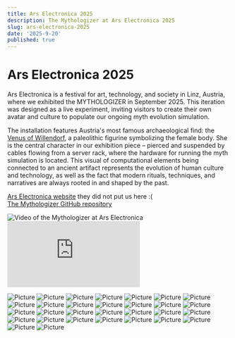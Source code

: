 ```yaml
---
title: Ars Electronica 2025
description: The Mythologizer at Ars Electronica 2025
slug: ars-electronica-2025
date: '2025-9-20'
published: true
---
```


# Ars Electronica 2025

Ars Electronica is a festival for art, technology, and society in Linz, Austria, where we exhibited the MYTHOLOGIZER in September 2025. This iteration was designed as a live experiment, inviting visitors to create their own avatar and culture to populate our ongoing myth evolution simulation.

The installation features Austria's most famous archaeological find: the [Venus of Willendorf](https://en.wikipedia.org/wiki/Venus_of_Willendorf), a paleolithic figurine symbolizing the female body. She is the central character in our exhibition piece – pierced and suspended by cables flowing from a server rack, where the hardware for running the myth simulation is located. This visual of computational elements being connected to an ancient artifact represents the evolution of human culture and technology, as well as the fact that modern rituals, techniques, and narratives are always rooted in and shaped by the past.

[Ars Electronica website](https://ars.electronica.art/panic/en/view/bring-on-the-chaos-20e38ddb450c815c9775e7da7effd7f4/)
they did not put us here :(  
[The Mythologizer GitHub repository](https://github.com/Mythologizer)

![Video of the Mythologizer at Ars Electronica](https://youtu.be/jZB6Nj_xsQQ)
<embed src="https://www.youtube.com/embed/jZB6Nj_xsQQ" width="auto" height="auto" frameborder="0" allowfullscreen></embed>

![Picture](./images/ars/image-0.jpg)
![Picture](./images/ars/image-1.jpg)
![Picture](./images/ars/image-2.jpg)
![Picture](./images/ars/image-3.jpg)
![Picture](./images/ars/image-4.jpg)
![Picture](./images/ars/image-5.jpg)
![Picture](./images/ars/image-6.jpg)
![Picture](./images/ars/image-7.jpg)
![Picture](./images/ars/image-8.jpg)
![Picture](./images/ars/image-9.jpg)
![Picture](./images/ars/image-10.jpg)
![Picture](./images/ars/image-11.jpg)
![Picture](./images/ars/image-12.jpg)
![Picture](./images/ars/image-13.jpg)
![Picture](./images/ars/image-14.jpg)
![Picture](./images/ars/image-15.jpg)
![Picture](./images/ars/image-16.jpg)
![Picture](./images/ars/image-17.jpg)
![Picture](./images/ars/image-18.jpg)
![Picture](./images/ars/image-19.jpg)
![Picture](./images/ars/image-20.jpg)
![Picture](./images/ars/image-21.jpg)
![Picture](./images/ars/image-22.jpg)
![Picture](./images/ars/image-23.jpg)
![Picture](./images/ars/image-24.jpg)
![Picture](./images/ars/image-25.jpg)
![Picture](./images/ars/image-26.jpg)
![Picture](./images/ars/image-27.jpg)
![Picture](./images/ars/image-28.jpg)
![Picture](./images/ars/image-29.jpg)
